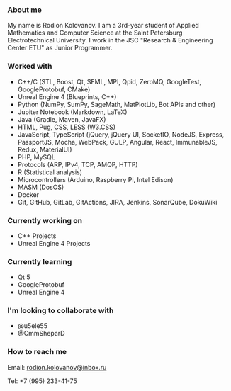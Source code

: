 ### About me

My name is Rodion Kolovanov. I am a 3rd-year student of Applied Mathematics and Computer Science at the Saint Petersburg Electrotechnical University. I work in the JSC "Research & Engineering Center ETU" as Junior Programmer.

### Worked with

- С++/C (STL, Boost, Qt, SFML, MPI, Qpid, ZeroMQ, GoogleTest, GoogleProtobuf, CMake)
- Unreal Engine 4 (Blueprints, C++)
- Python (NumPy, SumPy, SageMath, MatPlotLib, Bot APIs and other)
- Jupiter Notebook (Markdown, LaTeX)
- Java (Gradle, Maven, JavaFX)
- HTML, Pug, CSS, LESS (W3.CSS)
- JavaScript, TypeScript (jQuery, jQuery UI, SocketIO, NodeJS, Express, PassportJS, Mocha, WebPack, GULP, Angular, React, ImmunableJS, Redux, MaterialUI)
- PHP, MySQL
- Protocols (ARP, IPv4, TCP, AMQP, HTTP)
- R (Statistical analysis)
- Microcontrollers (Arduino, Raspberry Pi, Intel Edison)
- MASM (DosOS)
- Docker
- Git, GitHub, GitLab, GitActions, JIRA, Jenkins, SonarQube, DokuWiki

### Currently working on

- C++ Projects
- Unreal Engine 4 Projects

### Currently learning

- Qt 5
- GoogleProtobuf
- Unreal Engine 4

### I'm looking to collaborate with

- @u5ele55
- @CmmSheparD

### How to reach me

Email: rodion.kolovanov@inbox.ru

Tel: +7 (995) 233-41-75
